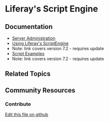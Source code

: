 # Liferay's Script Engine

## Documentation

* [Server Administration](https://learn.liferay.com/dxp/latest/en/system-administration/using-the-server-administration-panel.html)
* [Using Liferay's ScriptEngine](https://portal.liferay.dev/docs/7-2/user/-/knowledge_base/u/using-liferays-script-engine)
* Note: link covers version 7.2 - requires update
* [Script Examples](https://portal.liferay.dev/docs/7-2/user/-/knowledge_base/u/script-examples)
* Note: link covers version 7.2 - requires update

## Related Topics


## Community Resources


### Contribute

[Edit this file on github](https://github.com/olafk/controlpanel-documentation-docs/blob/master/md/73en/com_liferay_server_admin_web_portlet_ServerAdminPortlet/script.md)
